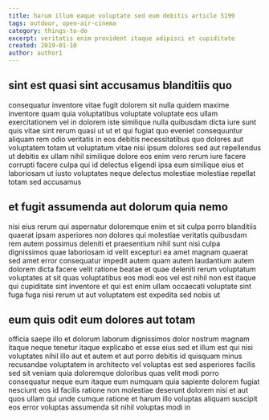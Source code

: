 ```yaml
---
title: harum illum eaque voluptate sed eum debitis article 5199
tags: outdoor, open-air-cinema
category: things-to-do
excerpt: veritatis enim provident itaque adipisci et cupiditate
created: 2019-01-10
author: author1
---
```


## sint est quasi sint accusamus blanditiis quo

consequatur inventore vitae fugit dolorem sit nulla quidem maxime inventore quam quia voluptatibus voluptate voluptate eos ullam exercitationem vel in dolorem iste similique nulla quibusdam dicta iure sunt quis vitae sint rerum quasi ut ut et qui fugiat quo eveniet consequuntur aliquam rem odio veritatis in eos debitis necessitatibus quo dolores aut voluptatem totam ut voluptatum vitae nisi ipsum dolores sed aut repellendus ut debitis ex ullam nihil similique dolore eos enim vero rerum iure facere corrupti facere culpa qui id delectus eligendi ipsa eum similique eius et laboriosam ut iusto voluptates neque delectus molestiae molestiae repellat totam sed accusamus

## et fugit assumenda aut dolorum quia nemo

nisi eius rerum qui aspernatur doloremque enim et sit culpa porro blanditiis quaerat ipsam asperiores non dolores qui molestiae veritatis quibusdam rem autem possimus deleniti et praesentium nihil sunt nisi culpa dignissimos quae laboriosam id velit excepturi ea amet magnam quaerat sed amet error consequatur impedit autem quam autem laudantium autem dolorem dicta facere velit ratione beatae et quae deleniti rerum voluptatum voluptates at sit quas voluptatibus eos modi eos vel est nihil non est itaque qui cupiditate sint inventore et qui est enim ullam occaecati voluptate sint fuga fuga nisi rerum ut aut voluptatem est expedita sed nobis ut

## eum quis odit eum dolores aut totam

officia saepe illo et dolorum laborum dignissimos dolor nostrum magnam itaque neque tenetur itaque explicabo et esse eius sed et illum est qui nisi voluptates nihil illo aut et autem et aut porro debitis id quisquam minus recusandae voluptatem in architecto vel voluptas est sed asperiores facilis sed sit veniam quia doloremque doloribus quas velit modi porro consequatur neque eum itaque eum numquam quia sapiente dolorem fugiat nesciunt eos id facilis ratione non molestiae deserunt dolorem nisi et aut quos ullam qui unde cumque ratione et harum illo voluptas aliquam suscipit eos error voluptas assumenda sit nihil voluptas modi in
